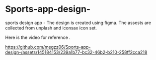 # Sports-app-design-
sports design app - The design is created using figma. The assests are collected from unplash and iconsax icon set.

Here is the video for reference .


https://github.com/megzz06/Sports-app-design-/assets/145184153/239a1b77-bc32-46b2-b210-258ff2cca218
